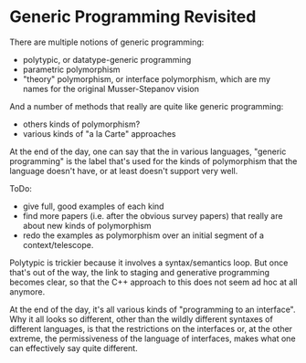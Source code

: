 # Generic Programming Revisited

There are multiple notions of generic programming:
- polytypic, or datatype-generic programming
- parametric polymorphism
- "theory" polymorphism, or interface polymorphism, which are my names for the original Musser-Stepanov vision

And a number of methods that really are quite like generic programming:
- others kinds of polymorphism?
- various kinds of "a la Carte" approaches

At the end of the day, one can say that the in various languages, "generic programming" is 
the label that's used for the kinds of polymorphism that the language doesn't have, or at least
doesn't support very well.

ToDo:
- give full, good examples of each kind
- find more papers (i.e. after the obvious survey papers) that really are about new kinds of polymorphism
- redo the examples as polymorphism over an initial segment of a context/telescope.

Polytypic is trickier because it involves a syntax/semantics loop. But once that's out of the way,
the link to staging and generative programming becomes clear, so that the C++ approach to this
does not seem ad hoc at all anymore.

At the end of the day, it's all various kinds of "programming to an interface". Why it all looks so
different, other than the wildly different syntaxes of different languages, is that the restrictions
on the interfaces or, at the other extreme, the permissiveness of the language of interfaces, makes
what one can effectively say quite different.
